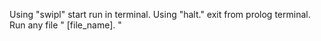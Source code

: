 Using "swipl" start run in terminal.
Using "halt." exit from prolog terminal.
Run any file " [file_name]. " 
